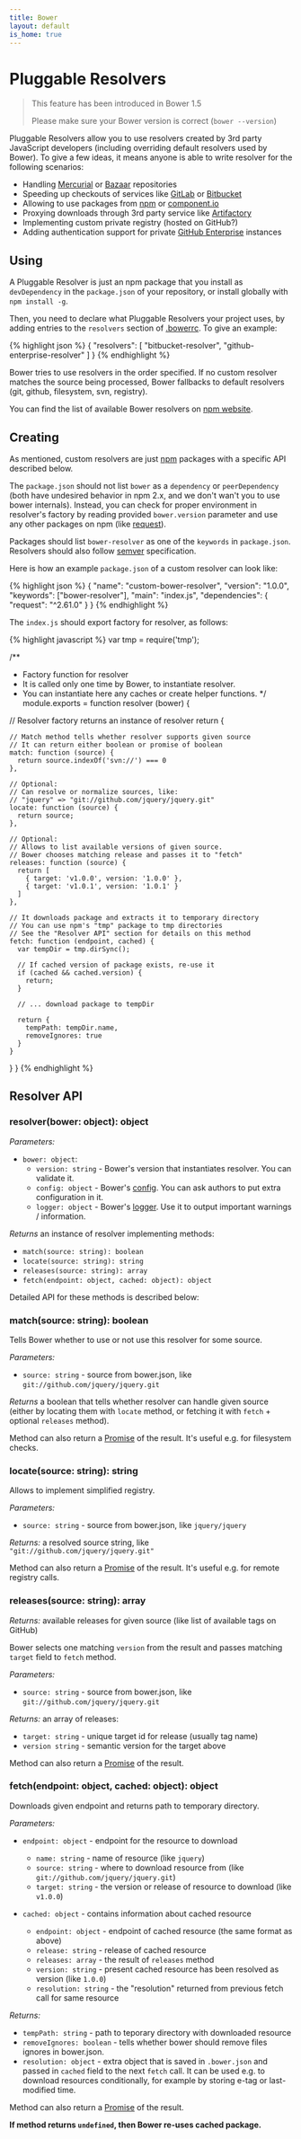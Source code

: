 ```yaml
---
title: Bower
layout: default
is_home: true
---
```


# Pluggable Resolvers

> This feature has been introduced in Bower 1.5
>
> Please make sure your Bower version is correct (`bower --version`)

Pluggable Resolvers allow you to use resolvers created by 3rd party JavaScript developers (including overriding default resolvers used by Bower). To give a few ideas, it means anyone is able to write resolver for the following scenarios:

* Handling [Mercurial](https://mercurial.selenic.com/) or [Bazaar](http://bazaar.canonical.com/en/) repositories
* Speeding up checkouts of services like [GitLab](https://about.gitlab.com/) or [Bitbucket](https://bitbucket.org/)
* Allowing to use packages from [npm](https://www.npmjs.com/) or [component.io](https://github.com/component/component.github.io)
* Proxying downloads through 3rd party service like [Artifactory](http://www.jfrog.com/artifactory/)
* Implementing custom private registry (hosted on GitHub?)
* Adding authentication support for private [GitHub Enterprise](https://enterprise.github.com/) instances

## Using

A Pluggable Resolver is just an npm package that you install as `devDependency` in the `package.json` of your repository, or install globally with `npm install -g`.

Then, you need to declare what Pluggable Resolvers your project uses, by adding entries to the `resolvers` section of [.bowerrc](/docs/config). To give an example:

{% highlight json %}
{
  "resolvers": [
    "bitbucket-resolver",
    "github-enterprise-resolver"
  ]
}
{% endhighlight %}

Bower tries to use resolvers in the order specified. If no custom resolver matches the source being processed, Bower fallbacks to default resolvers (git, github, filesystem, svn, registry).

You can find the list of available Bower resolvers on [npm website](https://www.npmjs.com/search?q=bower-resolver).

## Creating

As mentioned, custom resolvers are just [npm](https://www.npmjs.com/) packages with a specific API described below.

The `package.json` should not list `bower` as a `dependency` or `peerDependency` (both have undesired behavior in npm 2.x, and we don't wan't you to use bower internals). Instead, you can check for proper environment in resolver's factory by reading provided `bower.version` parameter and use any other packages on npm (like [request](https://www.npmjs.com/package/request)).

Packages should list `bower-resolver` as one of the `keywords` in `package.json`. Resolvers should also follow [semver](http://semver.org/) specification.

Here is how an example `package.json` of a custom resolver can look like:

{% highlight json %}
{
  "name": "custom-bower-resolver",
  "version": "1.0.0",
  "keywords": ["bower-resolver"],
  "main": "index.js",
  "dependencies": {
    "request": "^2.61.0"
  }
}
{% endhighlight %}

The `index.js` should export factory for resolver, as follows:

{% highlight javascript %}
var tmp = require('tmp');

/**
 * Factory function for resolver
 * It is called only one time by Bower, to instantiate resolver.
 * You can instantiate here any caches or create helper functions.
 */
module.exports = function resolver (bower) {

  // Resolver factory returns an instance of resolver
  return {

    // Match method tells whether resolver supports given source
    // It can return either boolean or promise of boolean
    match: function (source) {
      return source.indexOf('svn://') === 0
    },

    // Optional:
    // Can resolve or normalize sources, like:
    // "jquery" => "git://github.com/jquery/jquery.git"
    locate: function (source) {
      return source;
    },

    // Optional:
    // Allows to list available versions of given source.
    // Bower chooses matching release and passes it to "fetch"
    releases: function (source) {
      return [
        { target: 'v1.0.0', version: '1.0.0' },
        { target: 'v1.0.1', version: '1.0.1' }
      ]
    },

    // It downloads package and extracts it to temporary directory
    // You can use npm's "tmp" package to tmp directories
    // See the "Resolver API" section for details on this method
    fetch: function (endpoint, cached) {
      var tempDir = tmp.dirSync();

      // If cached version of package exists, re-use it
      if (cached && cached.version) {
        return;
      }

      // ... download package to tempDir

      return {
        tempPath: tempDir.name,
        removeIgnores: true
      }
    }
  }
}
{% endhighlight %}

## Resolver API

### resolver(bower: object): object

*Parameters:*

  * `bower: object`:
    * `version: string` - Bower's version that instantiates resolver. You can validate it.
    * `config: object` - Bower's [config](/docs/config/). You can ask authors to put extra configuration in it.
    * `logger: object` - Bower's [logger](https://github.com/bower/logger). Use it to output important warnings / information.

*Returns* an instance of resolver implementing methods:

  * `match(source: string): boolean`
  * `locate(source: string): string`
  * `releases(source: string): array`
  * `fetch(endpoint: object, cached: object): object`

Detailed API for these methods is described below:

### match(source: string): boolean

Tells Bower whether to use or not use this resolver for some source.

*Parameters:*

  * `source: string` - source from bower.json, like `git://github.com/jquery/jquery.git`

*Returns* a boolean that tells whether resolver can handle given source (either by locating them with `locate` method, or fetching it with `fetch` + optional `releases` method).

Method can also return a [Promise](https://developer.mozilla.org/en-US/docs/Web/JavaScript/Reference/Global_Objects/Promise) of the result. It's useful e.g. for filesystem checks.

### locate(source: string): string

Allows to implement simplified registry.

*Parameters:*

  * `source: string` - source from bower.json, like `jquery/jquery`

*Returns:* a resolved source string, like `"git://github.com/jquery/jquery.git"`

Method can also return a [Promise](https://developer.mozilla.org/en-US/docs/Web/JavaScript/Reference/Global_Objects/Promise) of the result. It's useful e.g. for remote registry calls.

### releases(source: string): array

*Returns:* available releases for given source (like list of available tags on GitHub)

Bower selects one matching `version` from the result and passes matching `target` field to `fetch` method.

*Parameters:*

  * `source: string` - source from bower.json, like `git://github.com/jquery/jquery.git`

*Returns:* an array of releases:

  * `target: string` - unique target id for release (usually tag name)
  * `version string` - semantic version for the target above

Method can also return a [Promise](https://developer.mozilla.org/en-US/docs/Web/JavaScript/Reference/Global_Objects/Promise) of the result.

### fetch(endpoint: object, cached: object): object

Downloads given endpoint and returns path to temporary directory.

*Parameters:*

  * `endpoint: object` - endpoint for the resource to download
    * `name: string` - name of resource (like `jquery`)
    * `source: string` - where to download resource from (like `git://github.com/jquery/jquery.git`)
    * `target: string` - the version or release of resource to download (like `v1.0.0`)

  * `cached: object` - contains information about cached resource
    * `endpoint: object` - endpoint of cached resource (the same format as above)
    * `release: string` - release of cached resource
    * `releases: array` - the result of `releases` method
    * `version: string` - present cached resource has been resolved as version (like `1.0.0`)
    * `resolution: string` - the "resolution" returned from previous fetch call for same resource

*Returns:*

  * `tempPath: string` - path to teporary directory with downloaded resource
  * `removeIgnores: boolean` - tells whether bower should remove files ignores in bower.json.
  * `resolution: object` - extra object that is saved in `.bower.json` and passed in `cached` field to the next `fetch` call. It can be used e.g. to download resources conditionally, for example by storing e-tag or last-modified time.

Method can also return a [Promise](https://developer.mozilla.org/en-US/docs/Web/JavaScript/Reference/Global_Objects/Promise) of the result.

**If method returns `undefined`, then Bower re-uses cached package.**
